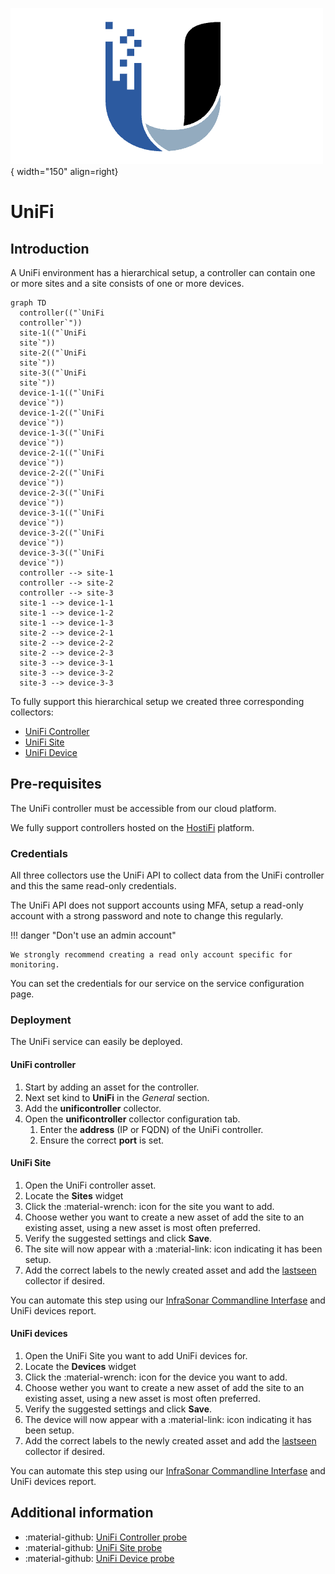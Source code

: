 ![UniFi-Service](../../images/probe_unifi.png){ width="150" align=right}

# UniFi

## Introduction

A UniFi environment has a hierarchical setup, a controller can contain one or more sites and a site consists of one or more devices. 

``` mermaid
graph TD
  controller(("`UniFi
  controller`"))
  site-1(("`UniFi
  site`"))
  site-2(("`UniFi
  site`"))
  site-3(("`UniFi
  site`"))
  device-1-1(("`UniFi
  device`"))
  device-1-2(("`UniFi
  device`"))
  device-1-3(("`UniFi
  device`"))
  device-2-1(("`UniFi
  device`"))
  device-2-2(("`UniFi
  device`"))
  device-2-3(("`UniFi
  device`"))
  device-3-1(("`UniFi
  device`"))
  device-3-2(("`UniFi
  device`"))
  device-3-3(("`UniFi
  device`"))
  controller --> site-1
  controller --> site-2
  controller --> site-3
  site-1 --> device-1-1
  site-1 --> device-1-2
  site-1 --> device-1-3
  site-2 --> device-2-1
  site-2 --> device-2-2
  site-2 --> device-2-3
  site-3 --> device-3-1
  site-3 --> device-3-2
  site-3 --> device-3-3
```

To fully support this hierarchical setup we created three corresponding collectors:

* [UniFi Controller](./unifi.md#unifi-controller)
* [UniFi Site](./unifi.md#unifi-site)
* [UniFi Device](./unifi.md#unifi-devices)


## Pre-requisites

The UniFi controller must be accessible from our cloud platform.

We fully support controllers hosted on the [HostiFi](https://www.hostifi.com/) platform.

### Credentials

All three collectors use the UniFi API to collect data from the UniFi controller and this the same read-only credentials.

The UniFi API does not support accounts using MFA, setup a read-only account with a strong password and note to change this regularly. 

!!! danger "Don't use an admin account"

    We strongly recommend creating a read only account specific for monitoring.

You can set the credentials for our service on the service configuration page.

### Deployment

The UniFi service can easily be deployed.

#### UniFi controller

1. Start by adding an asset for the controller.
2. Next set kind to **UniFi** in the *General* section.
3. Add the **unificontroller** collector.
4. Open the **unificontroller** collector configuration tab.
      1. Enter the **address** (IP or FQDN) of the UniFi controller.
      2. Ensure the correct **port** is set.

#### UniFi Site

1. Open the UniFi controller asset.
2. Locate the **Sites** widget
3. Click the :material-wrench: icon for the site you want to add.
4. Choose wether you want to create a new asset of add the site to an existing asset, using a new asset is most often preferred.
5. Verify the suggested settings and click **Save**.
6. The site will now appear with a :material-link: icon indicating it has been setup.
7. Add the correct labels to the newly created asset and add the [lastseen](./../services/last_seen.md) collector if desired.

You can automate this step using our [InfraSonar Commandline Interfase](../../guides/cli.md) and UniFi devices report.

#### UniFi devices

1. Open the UniFi Site you want to add UniFi devices for.
2. Locate the **Devices** widget
3. Click the :material-wrench: icon for the device you want to add.
4. Choose wether you want to create a new asset of add the site to an existing asset, using a new asset is most often preferred.
5. Verify the suggested settings and click **Save**.
6. The device will now appear with a :material-link: icon indicating it has been setup.
7. Add the correct labels to the newly created asset and add the [lastseen](./../services/last_seen.md) collector if desired.

You can automate this step using our [InfraSonar Commandline Interfase](../../guides/cli.md) and UniFi devices report.

## Additional information

* :material-github: [UniFi Controller probe](https://github.com/infrasonar/unificontroller-probe)
* :material-github: [UniFi Site probe](https://github.com/infrasonar/unifisite-probe)
* :material-github: [UniFi Device probe](https://github.com/infrasonar/unifidevice-probe)